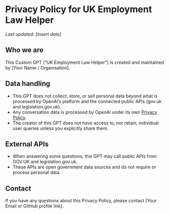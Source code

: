 # Privacy Policy for UK Employment Law Helper

_Last updated: [insert date]_

## Who we are
This Custom GPT (“UK Employment Law Helper”) is created and maintained by [Your Name / Organisation].

## Data handling
- This GPT does not collect, store, or sell personal data beyond what is processed by OpenAI’s platform and the connected public APIs (gov.uk and legislation.gov.uk).
- Any conversation data is processed by OpenAI under its own [Privacy Policy](https://openai.com/policies/privacy-policy).
- The creator of this GPT does not have access to, nor retain, individual user queries unless you explicitly share them.

## External APIs
- When answering some questions, this GPT may call public APIs from GOV.UK and legislation.gov.uk.
- These APIs are open government data sources and do not require or process personal data.

## Contact
If you have any questions about this Privacy Policy, please contact [Your Email or GitHub profile link].
